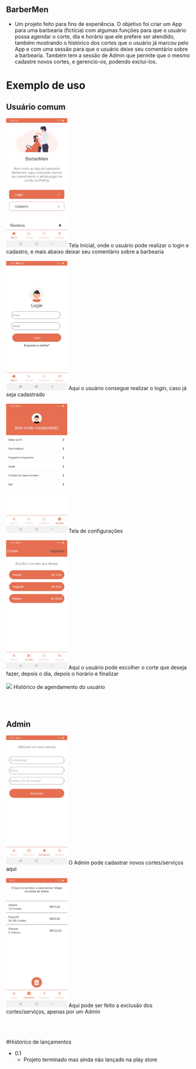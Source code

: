 ## BarberMen

  - Um projeto feito para fins de experiência. O objetivo foi criar um App para uma barbearia (fictícia) com algumas funções para que o usuário possa agendar o corte, dia e horário que ele prefere ser atendido, também mostrando o histórico dos cortes que o usuário já marcou pelo App e com uma sessão para que o usuário deixe seu comentário sobre a barbearia. Também tem a sessão de Admin que permite que o mesmo cadastre novos cortes, e gerencio-os, podendo excluí-los.
  
# Exemplo de uso

  ## Usuário comum
  <img src="src/assets/img/HomeScreen.jpeg" height="350px"/>  
  Tela Inicial, onde o usuário pode realizar o login e cadastro, e mais abaixo deixar seu comentário sobre a barbearia
  <br>
  <br>
  <img src="src/assets/img/Login.jpeg" height="350px"/>
  Aqui o usuário consegue realizar o login, caso já seja cadastrado
  <br>
  <br>
  <img src="src/assets/img/Configurações.jpeg" height="350px"/>
  Tela de configurações
  <br>
  <br>
  <img src="src/assets/img/Escolher_Corte.jpeg" height="350px"/>
  Aqui o usuário pode escolher o corte que deseja fazer, depois o dia, depois o horário e finalizar
  <br>
  <br>
  <img src="src/assets/img/Histórico.jpeg" height="350px"/>
  Histórico de agendamento do usuário
  <br>
  <br>
  <br>
  <br>
  
  ## Admin
  <img src="src/assets/img/Adicionar_Corte.jpeg" height="350px"/>
  O Admin pode cadastrar novos cortes/serviços aqui
  <br>
  <br>
  <img src="src/assets/img/Gerenciar_Corte.jpeg" height="350px"/>
  Aqui pode ser feito a exclusão dos cortes/serviços, apenas por um Admin
  <br>
  <br>
  <br>
  <br>
  
  
  #Histórico de lançamentos
  - 0.1 
    - Projeto terminado mas ainda não lançado na play store
